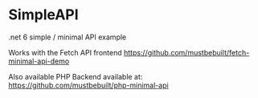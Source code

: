 # SimpleAPI
.net 6 simple / minimal API example

Works with the Fetch API frontend https://github.com/mustbebuilt/fetch-minimal-api-demo

Also available PHP Backend available at:
https://github.com/mustbebuilt/php-minimal-api
